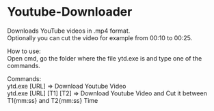 # Youtube-Downloader
Downloads YouTube videos in .mp4 format.  
Optionally you can cut the video for example from 00:10 to 00:25.  

How to use:  
Open cmd, go the folder where the file ytd.exe is and type one of the commands.

Commands:  
ytd.exe [URL] => Download Youtube Video  
ytd.exe [URL] [T1] [T2] => Download Youtube Video and Cut it between T1{mm:ss} and T2{mm:ss} Time
